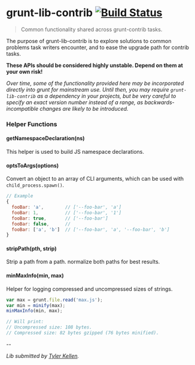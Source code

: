 # grunt-lib-contrib [![Build Status](https://secure.travis-ci.org/gruntjs/grunt-lib-contrib.png?branch=master)](http://travis-ci.org/gruntjs/grunt-lib-contrib)

> Common functionality shared across grunt-contrib tasks.

The purpose of grunt-lib-contrib is to explore solutions to common problems task writers encounter, and to ease the upgrade path for contrib tasks.

**These APIs should be considered highly unstable. Depend on them at your own risk!**

_Over time, some of the functionality provided here may be incorporated directly into grunt for mainstream use. Until then, you may require `grunt-lib-contrib` as a dependency in your projects, but be very careful to specify an exact version number instead of a range, as backwards-incompatible changes are likely to be introduced._

### Helper Functions

#### getNamespaceDeclaration(ns)

This helper is used to build JS namespace declarations.

#### optsToArgs(options)

Convert an object to an array of CLI arguments, which can be used with `child_process.spawn()`.

```js
// Example
{
  fooBar: 'a',        // ['--foo-bar', 'a']
  fooBar: 1,          // ['--foo-bar', '1']
  fooBar: true,       // ['--foo-bar']
  fooBar: false,      //
  fooBar: ['a', 'b']  // ['--foo-bar', 'a', '--foo-bar', 'b']
}
```

#### stripPath(pth, strip)

Strip a path from a path. normalize both paths for best results.

#### minMaxInfo(min, max)

Helper for logging compressed and uncompressed sizes of strings.

```js
var max = grunt.file.read('max.js');
var min = minify(max);
minMaxInfo(min, max);

// Will print:
// Uncompressed size: 108 bytes.
// Compressed size: 82 bytes gzipped (76 bytes minified).

```

--

*Lib submitted by [Tyler Kellen](https://goingslowly.com/).*